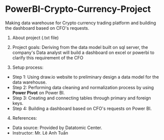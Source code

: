 # PowerBI-Crypto-Currency-Project
Making data warehouse for Crypto currency trading platform and building the dashboard based on CFO's requests.

1. About project (.txt file)

2. Project goals:
Deriving from the data model built on sql server, the company's Data analyst will build
a dashboard on excel or powerbi to clarify this requirement of the CFO

3. Setup process:
- Step 1: Using draw.io website to preliminary design a data model for the data warehouse.
- Step 2: Performing data cleaning and normalization process by using **Power Pivot** on Power BI.
- Step 3: Creating and connecting tables through primary and foreign keys.
- Step 4: Building a dashboard based on CFO's requests on Power BI.

4. References:
- Data source: Provided by Datatomic Center.
- Instructor: Mr. Lê Anh Tuấn


